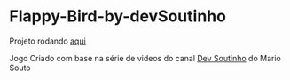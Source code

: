 # Flappy-Bird-by-devSoutinho

Projeto rodando [aqui](https://timacedoc.github.io/Flappy-Bird-by-DEVsoutinho/)

Jogo Criado com base na série de videos do canal [Dev Soutinho](https://www.youtube.com/c/DevSoutinho/featured) do Mario Souto


